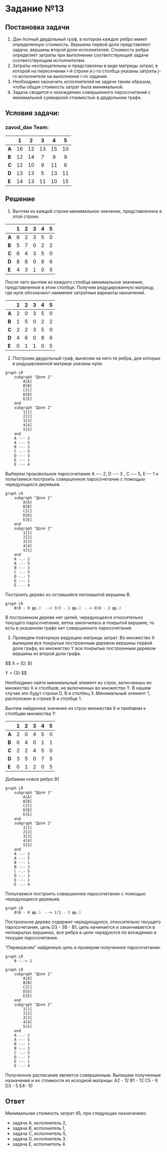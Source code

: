 # Задание №13
## Постановка задачи
1. Дан полный двудольный граф, в котором каждое ребро имеет определенную стоимость. Вершины первой доли представляют задачи, вершины второй доли исполнителей. Стоимость ребра определяет затраты при выполнении соответствующей задачи соответствующим исполнителем. 
2. Затраты неотрицательны и представлены в виде матрицы затрат, в которой на пересечении i-й строки и j-го столбца указаны затраты j-го исполнителя на выполнение i-го задания.
3. Необходимо назначить исполнителей на задачи таким образом, чтобы общая стоимость затрат была минимальной.
4. Задача сводится к нахождению совершенного паросочетания с минимальной суммарной стоимостью в двудольном графе.

## Условия задачи:
### zavod_dao Team: 

|       | **1** | **2** | **3** | **4** | **5** |
|-------|:-----:|:-----:|:-----:|:-----:|:-----:|
| **A** |  16   |  12   |  13   |  15   |  10   |
| **B** |  12   |  14   |   7   |   9   |   9   |
| **C** |  12   |  10   |   9   |  11   |   6   |
| **D** |  13   |  13   |   5   |  13   |  11   |
| **E** |  14   |  13   |  11   |  10   |  15   |



## Решение

1.  Вычтем из каждой строки минимальное значение, представленное в этой строке.

|       | **1** | **2** | **3** | **4** | **5** |
|-------|:-----:|:-----:|:-----:|:-----:|:-----:|
| **A** |   6   |   2   |   3   |   5   |   0   |
| **B** |   5   |   7   |   0   |   2   |   2   |
| **C** |   6   |   4   |   3   |   5   |   0   |
| **D** |   8   |   8   |   0   |   8   |   6   |
| **E** |   4   |   3   |   1   |   0   |   5   |

После чего вычтем из каждого столбца минимальное значение, представленное в этом столбце.
Получим редуцированную матрицу, где нули обозначают наименее затратные варианты назначений.

|       | **1** | **2** | **3** | **4** | **5** |
|-------|:-----:|:-----:|:-----:|:-----:|:-----:|
| **A** |   2   |   0   |   3   |   5   |   0   |
| **B** |   1   |   5   |   0   |   2   |   2   |
| **C** |   2   |   2   |   3   |   5   |   0   |
| **D** |   4   |   6   |   0   |   8   |   6   |
| **E** |   0   |   1   |   1   |   0   |   5   |

2. Построим двудольный граф, вынесем на него те ребра, для которых в редуцированной матрице указаны нули.

```mermaid
graph LR
    subgraph "Доля 1"
        A[A]
        B[B]
        C[C]
        D[D]
        E[E]
    end
    subgraph "Доля 2"
        1[1]
        2[2]
        3[3]
        4[4]
        5[5]
    end
    A --- 2
    A --- 5
    B --- 3
    C --- 5
    D --- 3
    E --- 1
    E --- 4
```

Выберем произвольное паросочетание A --- 2, D --- 3 , С --- 5, E--- 1 и попытаемся построить совершенное паросочетание с помощью чередующихся деревьев.

```mermaid
graph LR
    subgraph "Доля 1"
        A[A]
        B[B]
        C[C]
        D[D]
        E[E]
    end
    subgraph "Доля 2"
        1[1]
        2[2]
        3[3]
        4[4]
        5[5]
    end
    A -.- 2
    A --- 5
    B --- 3
    C -.- 5
    D -.- 3
    E --- 1
    E -.- 4
```

Построить дерево из оставшейся непокрытой вершины B.
```mermaid
graph LR
    B(B - 0 фр.)  --> 3(3 - 1 фр.) -.-> D(D - 2 фр.)
```
В построенном дереве нет цепей, чередующееся относительно текущего паросочетания, ветка закончилась в покрытой вершине, то есть в указанном графе нет совершенного паросочетания.

3. Проведем повторную редукцию матрицы затрат.
Во множество X выпишем все покрытые построенным деревом вершины первой доли графа, во множество Y все покрытые построенным деревом вершины из второй доли графа.

$$ X = {D, B}

Y = {3} $$

Необходимо найти минимальный элемент из строк, включенных во множество X и столбцов, не включенных во множество Y. В нашем случае это будут строки D, B и столбец 3. Минимальный элемент 1, расположен в строке B и столбце 1.

Вычтем найденное значение из строк множества X и прибавим к столбцам множества Y:

|       | **1** | **2** | **3** | **4** | **5** |
|-------|:-----:|:-----:|:-----:|:-----:|:-----:|
| **A** |   2   |   0   |   4   |   5   |   0   |
| **B** |   0   |   4   |   0   |   1   |   1   |
| **C** |   2   |   2   |   4   |   5   |   0   |
| **D** |   3   |   5   |   0   |   7   |   5   |
| **E** |   0   |   1   |   2   |   0   |   5   |

Добавим новое ребро B1
```mermaid
graph LR
    subgraph "Доля 1"
        A[A]
        B[B]
        C[C]
        D[D]
        E[E]
    end
    subgraph "Доля 2"
        1[1]
        2[2]
        3[3]
        4[4]
        5[5]
    end
    A -.- 2
    A --- 5
    B --- 1
    B --- 3
    C -.- 5
    D -.- 3
    E --- 1
    E -.- 4
```
Попытаемся построить совершенное паросочетание с помощью чередующихся деревьев.
```mermaid
graph LR
    B(B - 0 фр.)  --> 1(1 - 1 фр.)
```
Построенное дерево содержит чередующуюся, относительно текущего паросочетания, цепь D3 - 3B - B1, цепь начинается и заканчивается в непокрытых вершинах, все ребра в цепи чередуются по вхождению в текущее паросочетание.

"Перекрасим" найденную цепь и проверим полученное паросочетание.
```mermaid
graph LR
    B -.-> 1
```
```mermaid
graph LR
    subgraph "Доля 1"
        A[A]
        B[B]
        C[C]
        D[D]
        E[E]
    end
    subgraph "Доля 2"
        1[1]
        2[2]
        3[3]
        4[4]
        5[5]
    end
    A -.- 2
    A --- 5
    B -.- 1
    B -.- 3
    C -.- 5
    D -.- 3
    E --- 1
    E -.- 4
```
Полученное расписание является совершенным. Выпишем полученные назначения и их стоимости из исходной матрицы:
A2 - 12
B1 - 12
C5 - 6
D3 - 5
E4- 10

## Ответ
Минимальная стоимость затрат 45, при следующих назначениях:
- задача A, исполнитель 2,
- задача B, исполнитель 1,
- задача C, исполнитель 5,
- задача D, исполнитель 3.
- задача E, исполнитель 4.
